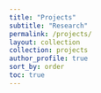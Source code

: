 ```yaml
---
title: "Projects"
subtitle: "Research"
permalink: /projects/
layout: collection
collection: projects
author_profile: true
sort_by: order
toc: true
---
```

